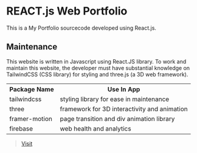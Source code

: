 # REACT.js Web Portfolio

This is a My Portfolio sourcecode developed using React.js.

## Maintenance

This website is written in Javascript using React.JS library. To work and maintain this website, the developer must have substantial knowledge on TailwindCSS (CSS library) for styling and three.js (a 3D web framework).

 <table>
    <tr>
      <th>Package Name</th>
      <th>Use In App</th>
    </tr>
    <tr>
      <td>tailwindcss</td>
      <td>styling library for ease in maintenance</td>
    </tr>
    <tr>
      <td>three</td>
      <td>framework for 3D interactivity and animation</td>
    </tr>
    <tr>
      <td>framer-motion</td>
      <td>page transition and div animation library</td>
    </tr>
    <tr>
      <td>firebase</td>
      <td>web health and analytics</td>
    </tr>
</table>

> <a href="https://www.adewaleda.com/" target="_blank">Visit</a>
